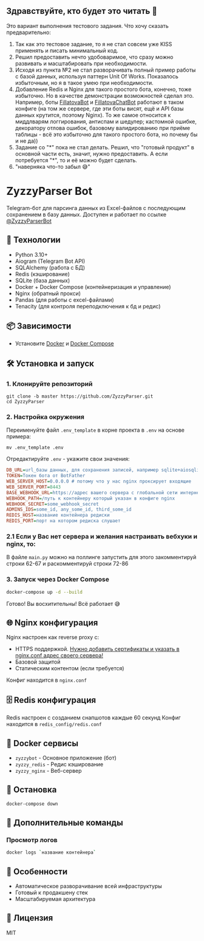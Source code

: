 ## Здравствуйте, кто будет это читать 🤗
Это вариант выполнения тестового задания.
Что хочу сказать предварительно:
1. Так как это тестовое задание, то я не стал совсем уже KISS применять и писать минимальный код. 
2. Решил предоставить нечто удобоваримое, что сразу можно развивать и масштабировать при необходимости.
3. Исходя из пункта №2 не стал разворачивать полный пример работы с базой данных, используя паттерн Unit Of Works. Показалось избыточным, но я в такое умею при необходимости.
4. Добавление Redis и Nginx для такого простого бота, конечно, тоже избыточно. Но в качестве демонстрации возможностей сделал это. Например, боты [FillatovaBot](https://t.me/FillatovaBot) и [FillatovaChatBot](https://t.me/FillatovaChatBot) работают в таком конфиге (на том же сервере, где эти боты висят, ещё и API базы данных крутится, поэтому Nginx). То же самое относится к миддлварям логгирования, антиспам и шедулер; кастомной ошибке, декоратору отлова ошибок, базовому валидированию при приёме таблицы - всё это избыточно для такого простого бота, но почему бы и не да))
5. Задание со "\*" пока не стал делать. Решил, что "готовый продукт" в основной части есть, значит, нужно предоставить. А если потребуется "\*", то и её можно будет сделать.
6. "наверняка что-то забыл 😅"

# ZyzzyParser Bot

Telegram-бот для парсинга данных из Excel-файлов с последующим сохранением в базу данных.
Доступен и работает по ссылке [@ZyzzyParserBot](https://t.me/ZyzzyParserBot)

## 🚀 Технологии
- Python 3.10+
- Aiogram (Telegram Bot API)
- SQLAlchemy (работа с БД)
- Redis (кэширование)
- SQLite (база данных)
- Docker + Docker Compose (контейнеризация и управление)
- Nginx (обратный прокси)
- Pandas (для работы с excel-файлами)
- Tenacity (для контроля переподключения к бд и редис)

## 📦 Зависимости
- Установите [Docker](https://docs.docker.com/get-docker/) и [Docker Compose](https://docs.docker.com/compose/install/)

## 🛠 Установка и запуск

### 1. Клонируйте репозиторий

```shell
git clone -b master https://github.com/ZyzzyParser.git
cd ZyzzyParser
```


### 2. Настройка окружения
Переименуйте файл `.env_template` в корне проекта в `.env` на основе примера:
```shell
mv .env_template .env
```
Отредактируйте `.env` - укажите свои значения:
```ini
DB_URL=url_базы данных, для сохранения записей, например sqlite+aiosqlite:///название файла
TOKEN=Токен бота от BotFather
WEB_SERVER_HOST=0.0.0.0 # потому что у нас nginx проксирует входящие
WEB_SERVER_PORT=8443
BASE_WEBHOOK_URL=https://адрес вашего сервера с глобальной сети интернет))
WEBHOOK_PATH=/путь к контейнеру который указан в конфиге nginx
WEBHOOK_SECRET=some_webhook_secret
ADMINS_IDS=some_id, any_some_id, third_some_id
REDIS_HOST=название контейнера редиски
REDIS_PORT=порт на котором редиска слушает
```
### 2.1 Если у Вас нет сервера и желания настраивать вебхуки и nginx, то:
В файле `main.py` можно на поллинге запустить
для этого закомментируй строки 62-67 и раскомментируй строки 72-86
### 3. Запуск через Docker Compose
```bash
docker-compose up -d --build
```
Готово! Вы восхитительны! Всё работает 😅

## 🌐 Nginx конфигурация
Nginx настроен как reverse proxy с:
- HTTPS поддержкой. [Нужно добавить сертификаты и указать в nginx.conf адрес своего сервера!](https://certbot.eff.org/)
- Базовой защитой
- Статическим контентом (если требуется)

Конфиг находится в `nginx.conf`

## 🗄 Redis конфигурация
Redis настроен с созданием снапшотов каждые 60 секунд
Конфиг находится в `redis_config/redis.conf`

## 🐳 Docker сервисы
- `zyzzybot` - Основное приложение (бот)
- `zyzzy_redis` - Редис кэширование
- `zyzzy_nginx` - Веб-сервер

## 🛑 Остановка
```bash
docker-compose down
```

## 🔧 Дополнительные команды

### Просмотр логов
```bash
docker logs `название контейнера`
```


## 📌 Особенности
- Автоматическое разворачивание всей инфраструктуры
- Готовый к продакшену стек
- Масштабируемая архитектура

## 📄 Лицензия
MIT

